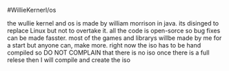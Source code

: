#WillieKernerl/os

the wullie kernel and os is made by william morrison in java. its disinged to replace Linux but not to overtake it.
all the code is open-sorce so bug fixes can be made fasster. most of the games and librarys willbe made by me for a start but anyone can, make more.
right now the iso has to be hand compiled so DO NOT COMPLAIN that there is no iso 
once there is a full relese then I will compile and create the iso
